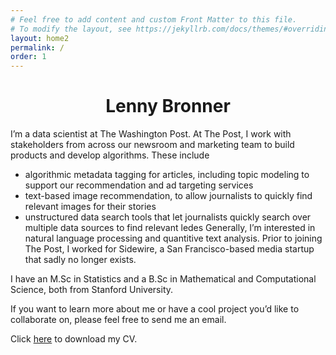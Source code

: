 ```yaml
---
# Feel free to add content and custom Front Matter to this file.
# To modify the layout, see https://jekyllrb.com/docs/themes/#overriding-theme-defaults
layout: home2
permalink: /
order: 1
---
```

<h1 align="center"> Lenny Bronner </h1>

I’m a data scientist at The Washington Post. At The Post, I work with stakeholders from across our newsroom and marketing team to build products and develop algorithms. These include

* algorithmic metadata tagging for articles, including topic modeling to support our recommendation and ad targeting services
* text-based image recommendation, to allow journalists to quickly find relevant images for their stories
* unstructured data search tools that let journalists quickly search over multiple data sources to find relevant ledes
Generally, I’m interested in natural language processing and quantitive text analysis. Prior to joining The Post, I worked for Sidewire, a San Francisco-based media startup that sadly no longer exists.

I have an M.Sc in Statistics and a B.Sc in Mathematical and Computational Science, both from Stanford University.

If you want to learn more about me or have a cool project you’d like to collaborate on, please feel free to send me an email.

Click [here](/assets/pdfs/CV.pdf) to download my CV.